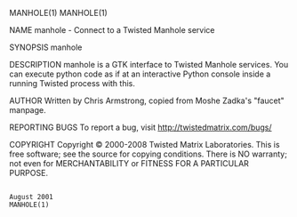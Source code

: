MANHOLE(1)                                                                                                                                                                                     MANHOLE(1)

NAME
       manhole - Connect to a Twisted Manhole service

SYNOPSIS
       manhole

DESCRIPTION
       manhole is a GTK interface to Twisted Manhole services. You can execute python code as if at an interactive Python console inside a running Twisted process with this.

AUTHOR
       Written by Chris Armstrong, copied from Moshe Zadka's "faucet" manpage.

REPORTING BUGS
       To report a bug, visit http://twistedmatrix.com/bugs/

COPYRIGHT
       Copyright © 2000-2008 Twisted Matrix Laboratories.
       This is free software; see the source for copying conditions.  There is NO warranty; not even for MERCHANTABILITY or FITNESS FOR A PARTICULAR PURPOSE.

                                                                                               August 2001                                                                                     MANHOLE(1)
